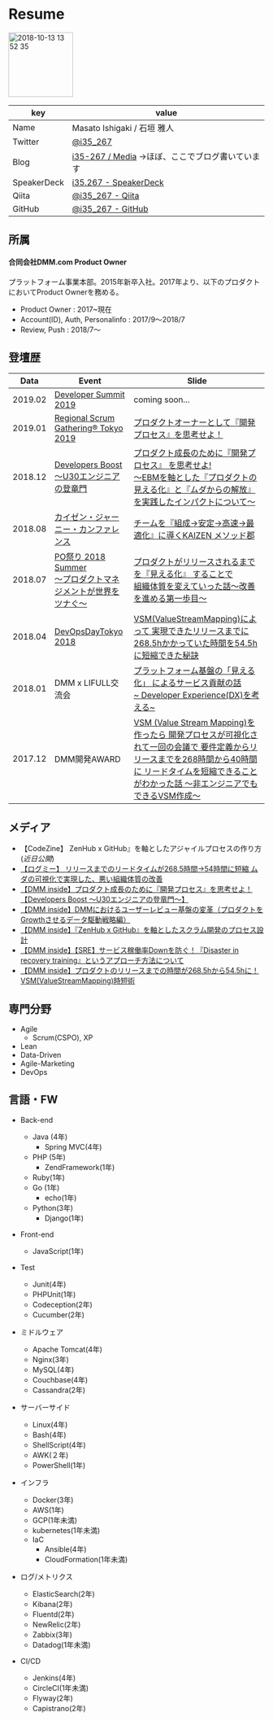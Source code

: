 # Resume
<img width="127" alt="2018-10-13 13 52 35" src="https://user-images.githubusercontent.com/40228637/52471054-3b083c00-2bd3-11e9-99c8-00d7036bb2fc.png">

|key|value|
|---|---|
|Name|Masato Ishigaki / 石垣 雅人|
|Twitter|[@i35_267](https://twitter.com/i35_267)|
|Blog|[i35-267 / Media](https://medium.com/i35-267) →ほぼ、ここでブログ書いています|
|SpeakerDeck|[i35.267 - SpeakerDeck](https://speakerdeck.com/i35_267)|
|Qiita|[@i35_267 - Qiita](https://qiita.com/i35_267)|
|GitHub|[@i35_267 - GitHub](https://github.com/i35-267)|



## 所属
#### 合同会社DMM.com  Product Owner 

プラットフォーム事業本部。2015年新卒入社。2017年より、以下のプロダクトにおいてProduct Ownerを務める。
- Product Owner : 2017~現在
- Account(ID), Auth, Personalinfo : 2017/9～2018/7
- Review, Push : 2018/7～


## 登壇歴
|Data|Event|Slide|
|---|---|---|
|2019.02|[Developer Summit 2019](https://event.shoeisha.jp/devsumi/20190214/)|coming soon...|
|2019.01|[Regional Scrum Gathering® Tokyo 2019](https://2019.scrumgatheringtokyo.org/index.html)|[プロダクトオーナーとして『開発プロセス』を思考せよ！ ](https://speakerdeck.com/i35_267/hurotakutoonatosite-kai-fa-hurosesu-wosi-kao-seyo)|
|2018.12|[Developers Boost～U30エンジニアの登竜門](https://event.shoeisha.jp/devboost/20181215)|[プロダクト成長のために『開発プロセス』 を思考せよ!<br>〜EBMを軸とした『プロダクトの見える化』と『ムダからの解放』を実践したインパクトについて〜](https://speakerdeck.com/i35_267/hurotakutocheng-chang-falsetameni-kai-fa-hurosesu-wosi-kao-seyo)|
|2018.08|[カイゼン・ジャーニー・カンファレンス](https://devlove.doorkeeper.jp/events/76166)|[チームを『組成→安定→高速→最適化』に導くKAIZEN メソッド郡](https://speakerdeck.com/i35_267/timuwo-zu-cheng-nil-an-ding-nil-gao-su-nil-zui-shi-hua-nidao-kukaizen-mesotudojun)|
|2018.07|[PO祭り 2018 Summer <br>～プロダクトマネジメントが世界をツナぐ～](https://postudy.doorkeeper.jp/events/73329)|[プロダクトがリリースされるまでを『見える化』 することで<br>組織体質を変えていった話〜改善を進める第一歩目〜](https://speakerdeck.com/i35_267/hurotakutokaririsusarerumatewo-jian-eruhua-surukotodezu-zhi-ti-zhi-wobian-eteitutahua-gai-shan-wojin-meruhazimefalse1bu-mu)|
|2018.04|[DevOpsDayTokyo 2018](https://www.devopsdaystokyo.org/)|[VSM(ValueStreamMapping)によって 実現できたリリースまでに268.5hかかっていた時間を54.5hに短縮できた秘訣](https://speakerdeck.com/i35_267/vsm-valuestreammapping-niyotute-shi-xian-tekitaririsumateni268-dot-5hkakatuteitashi-jian-wo54-dot-5hniduan-suo-tekitami-jue)|
|2018.01|DMM x LIFULL交流会|[プラットフォーム基盤の「見える化」 によるサービス貢献の話<br>~ Developer Experience(DX)を考える~](https://speakerdeck.com/i35_267/puratutohuomuji-pan-false-jian-eruhua-niyorusabisugong-xian-falsehua-developer-experience-dx-wokao-eru)|
|2017.12|DMM開発AWARD|[VSM (Value Stream Mapping)を作ったら 開発プロセスが可視化されて一回の会議で 要件定義からリリースまでを268時間から40時間に リードタイムを短縮できることがわかった話 〜非エンジニアでもできるVSM作成〜](https://speakerdeck.com/i35_267/vsm-value-stream-mapping-wozuo-tutara-kai-fa-purosesugake-shi-hua-sarete-hui-falsehui-yi-de-yao-jian-ding-yi-kararirisumadewo268shi-jian-kara40shi-jian-ni-ridotaimuwoduan-suo-dekirukotogawakatutahua-fei-enziniademodekiruvsmzuo-cheng)|


## メディア
- 【CodeZine】 ZenHub x GitHub』を軸としたアジャイルプロセスの作り方 (*近日公開*)
- [【ログミー】 リリースまでのリードタイムが268.5時間→54時間に短縮
ムダの可視化で実現した、悪い組織体質の改善 ](https://logmi.jp/business/articles/320613)
- [【DMM inside】プロダクト成長のために『開発プロセス』を思考せよ！【Developers Boost 〜U30エンジニアの登竜門〜】](https://inside.dmm.com/entry/2018/12/26/devboost-devprocess)
- [【DMM inside】DMMにおけるユーザーレビュー基盤の変革（プロダクトをGrowthさせるデータ駆動戦略編）](https://inside.dmm.com/entry/2018/12/10/data-driven-strategy)
- [【DMM inside】『ZenHub x GitHub』を軸としたスクラム開発のプロセス設計](https://inside.dmm.com/entry/2018/09/05/zenhub-github)
- [【DMM inside】【SRE】サービス稼働率Downを防ぐ！『Disaster in recovery training』というアプローチ方法について](https://inside.dmm.com/entry/2018/08/07/disaster-in-recovery-training)
- [【DMM inside】プロダクトのリリースまでの時間が268.5hから54.5hに！ VSM(ValueStreamMapping)時短術](https://inside.dmm.com/entry/2018/06/01/value-stream-mapping)


## 専門分野
- Agile 
  - Scrum(CSPO), XP
- Lean
- Data-Driven
- Agile-Marketing
- DevOps


## 言語・FW
- Back-end
  - Java (4年)
    - Spring MVC(4年)
  - PHP (5年)
    - ZendFramework(1年)
  - Ruby(1年)
  - Go (1年)
    - echo(1年)
  - Python(3年)
    - Django(1年)
  
- Front-end
  - JavaScript(1年)
  
- Test
  - Junit(4年)
  - PHPUnit(1年)
  - Codeception(2年)
  - Cucumber(2年)
  
- ミドルウェア
  - Apache Tomcat(4年)
  - Nginx(3年)
  - MySQL(4年)
  - Couchbase(4年)
  - Cassandra(2年)
  
- サーバーサイド
  - Linux(4年)
  - Bash(4年)
  - ShellScript(4年)
  - AWK(２年)
  - PowerShell(1年)
  
- インフラ
  - Docker(3年)
  - AWS(1年)
  - GCP(1年未満)
  - kubernetes(1年未満)
  - IaC
    - Ansible(4年)
    - CloudFormation(1年未満)
  
- ログ/メトリクス
  - ElasticSearch(2年)
  - Kibana(2年)
  - Fluentd(2年)
  - NewRelic(2年)
  - Zabbix(3年)
  - Datadog(1年未満)

- CI/CD
  - Jenkins(4年)
  - CircleCI(1年未満)
  - Flyway(2年)
  - Capistrano(2年)
